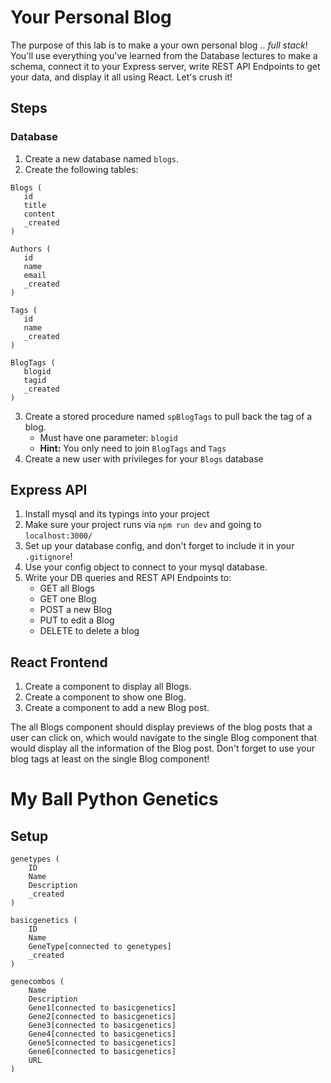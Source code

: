 # Your Personal Blog

The purpose of this lab is to make a your own personal blog .. _full stack_! You'll use everything you've learned from the Database lectures to make a schema, connect it to your Express server, write REST API Endpoints to get your data, and display it all using React. Let's crush it!

## Steps

### Database

1. Create a new database named `blogs`.
2. Create the following tables:

```
Blogs (
   id
   title
   content
   _created
)

Authors (
   id
   name
   email
   _created
)

Tags (
   id
   name
   _created
)

BlogTags (
   blogid
   tagid
   _created
)
```

3. Create a stored procedure named `spBlogTags` to pull back the tag of a blog.
   - Must have one parameter: `blogid`
   - **Hint:** You only need to join `BlogTags` and `Tags`
4. Create a new user with privileges for your `Blogs` database

## Express API

1. Install mysql and its typings into your project
2. Make sure your project runs via `npm run dev` and going to `localhost:3000/`
3. Set up your database config, and don't forget to include it in your `.gitignore`!
4. Use your config object to connect to your mysql database.
5. Write your DB queries and REST API Endpoints to:
   - GET all Blogs
   - GET one Blog
   - POST a new Blog
   - PUT to edit a Blog
   - DELETE to delete a blog

## React Frontend

1. Create a component to display all Blogs.
2. Create a component to show one Blog.
3. Create a component to add a new Blog post.

The all Blogs component should display previews of the blog posts that a user can click on, which would navigate to the single Blog component that would display all the information of the Blog post. Don't forget to use your blog tags at least on the single Blog component!

# My Ball Python Genetics

## Setup

```
genetypes (
    ID
    Name
    Description
    _created
)

basicgenetics (
    ID
    Name
    GeneType[connected to genetypes]
    _created
)

genecombos (
    Name
    Description
    Gene1[connected to basicgenetics]
    Gene2[connected to basicgenetics]
    Gene3[connected to basicgenetics]
    Gene4[connected to basicgenetics]
    Gene5[connected to basicgenetics]
    Gene6[connected to basicgenetics]
    URL
)
```
